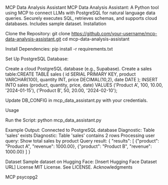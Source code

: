 MCP Data Analysis Assistant
MCP Data Analysis Assistant: A Python tool using MCP to connect LLMs with PostgreSQL for natural language data queries. Securely executes SQL, retrieves schemas, and supports cloud databases. Includes sample dataset.
Installation

Clone the Repository:
git clone https://github.com/your-username/mcp-data-analysis-assistant.git
cd mcp-data-analysis-assistant


Install Dependencies:
pip install -r requirements.txt


Set Up PostgreSQL Database:

Create a cloud PostgreSQL database (e.g., Supabase).
Create a sales table:CREATE TABLE sales (
    id SERIAL PRIMARY KEY,
    product VARCHAR(100),
    quantity INT,
    price DECIMAL(10,2),
    date DATE
);
INSERT INTO sales (product, quantity, price, date) VALUES
('Product A', 100, 10.00, '2024-01-15'),
('Product B', 50, 20.00, '2024-02-10');


Update DB_CONFIG in mcp_data_assistant.py with your credentials.



Usage

Run the Script:
python mcp_data_assistant.py


Example Output:
Connected to PostgreSQL database
Diagnostic: Table 'sales' exists
Diagnostic: Table 'sales' contains 2 rows
Processing user query: Show total sales by product
Query result: {
  "results": [
    {"product": "Product A", "revenue": 1000.00},
    {"product": "Product B", "revenue": 1000.00}
  ]
}



Dataset
Sample dataset on Hugging Face: [Insert Hugging Face Dataset URL]
License
MIT License. See LICENSE.
Acknowledgments

MCP
psycopg2

